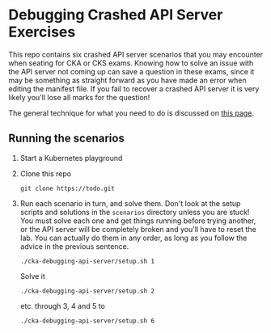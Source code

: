 # Debugging Crashed API Server Exercises

This repo contains six crashed API server scenarios that you may encounter when seating for CKA or CKS exams. Knowing how to solve an issue with the API server not coming up can save a question in these exams, since it may be something as straight forward as you have made an error when editing the manifest file. If you fail to recover a crashed API server it is very likely you'll lose all marks for the question!

The general technique for what you need to do is discussed on [this page](https://github.com/kodekloudhub/community-faq/blob/main/docs/diagnose-crashed-apiserver.md).

## Running the scenarios

1. Start a Kubernetes playground
1. Clone this repo

    ```
    git clone https://todo.git
    ```

1. Run each scenario in turn, and solve them. Don't look at the setup scripts and solutions in the `scenarios` directory unless you are stuck! You must solve each one and get things running before trying another, or the API server will be completely broken and you'll have to reset the lab. You can actually do them in any order, as long as you follow the advice in the previous sentence.

    ```
    ./cka-debugging-api-server/setup.sh 1
    ```

    Solve it

    ```
    ./cka-debugging-api-server/setup.sh 2
    ```

    etc. through 3, 4 and 5 to

    ```
    ./cka-debugging-api-server/setup.sh 6
    ```
